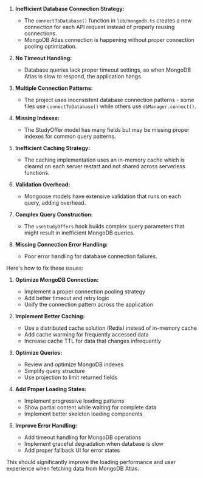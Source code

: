 
1. **Inefficient Database Connection Strategy:**
   - The `connectToDatabase()` function in `lib/mongodb.ts` creates a new connection for each API request instead of properly reusing connections.
   - MongoDB Atlas connection is happening without proper connection pooling optimization.

2. **No Timeout Handling:**
   - Database queries lack proper timeout settings, so when MongoDB Atlas is slow to respond, the application hangs.

3. **Multiple Connection Patterns:**
   - The project uses inconsistent database connection patterns - some files use `connectToDatabase()` while others use `dbManager.connect()`.

4. **Missing Indexes:**
   - The StudyOffer model has many fields but may be missing proper indexes for common query patterns.

5. **Inefficient Caching Strategy:**
   - The caching implementation uses an in-memory cache which is cleared on each server restart and not shared across serverless functions.

6. **Validation Overhead:**
   - Mongoose models have extensive validation that runs on each query, adding overhead.

7. **Complex Query Construction:**
   - The `useStudyOffers` hook builds complex query parameters that might result in inefficient MongoDB queries.

8. **Missing Connection Error Handling:**
   - Poor error handling for database connection failures.

Here's how to fix these issues:

1. **Optimize MongoDB Connection:**
   - Implement a proper connection pooling strategy
   - Add better timeout and retry logic
   - Unify the connection pattern across the application

2. **Implement Better Caching:**
   - Use a distributed cache solution (Redis) instead of in-memory cache
   - Add cache warming for frequently accessed data
   - Increase cache TTL for data that changes infrequently

3. **Optimize Queries:**
   - Review and optimize MongoDB indexes
   - Simplify query structure
   - Use projection to limit returned fields

4. **Add Proper Loading States:**
   - Implement progressive loading patterns
   - Show partial content while waiting for complete data
   - Implement better skeleton loading components

5. **Improve Error Handling:**
   - Add timeout handling for MongoDB operations
   - Implement graceful degradation when database is slow
   - Add proper fallback UI for error states

This should significantly improve the loading performance and user experience when fetching data from MongoDB Atlas.
